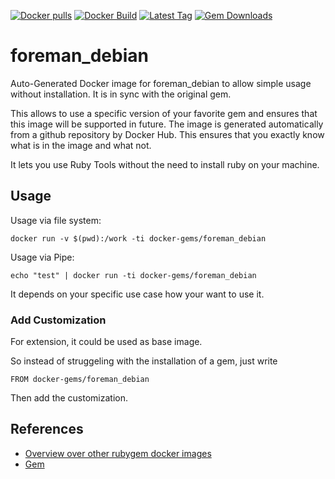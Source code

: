 [![Docker pulls](https://img.shields.io/docker/pulls/rubygem/foreman_debian.svg)](https://hub.docker.com/r/rubygem/foreman_debian/)
[![Docker Build](https://img.shields.io/docker/automated/rubygem/foreman_debian.svg)](https://hub.docker.com/r/rubygem/foreman_debian/)
[![Latest Tag](https://img.shields.io/github/tag/docker-rubygem/foreman_debian.svg)](https://hub.docker.com/r/rubygem/foreman_debian/)
[![Gem Downloads](https://img.shields.io/gem/dt/foreman_debian.svg)](https://rubygems.org/gems/foreman_debian/)
# foreman_debian

Auto-Generated Docker image for foreman_debian to allow simple usage without installation.
It is in sync with the original gem.

This allows to use a specific version of your favorite gem and ensures that this image will be supported in future.
The image is generated automatically from a github repository by Docker Hub.
This ensures that you exactly know what is in the image and what not.

It lets you use Ruby Tools without the need to install ruby on your machine.

## Usage

Usage via file system:

`docker run -v $(pwd):/work -ti docker-gems/foreman_debian`

Usage via Pipe:

`echo "test" | docker run -ti docker-gems/foreman_debian`

It depends on your specific use case how your want to use it.

### Add Customization

For extension, it could be used as base image.

So instead of struggeling with the installation of a gem, just write

`FROM docker-gems/foreman_debian`

Then add the customization.

## References

 - [Overview over other rubygem docker images](https://github.com/thinkbot/docker-rubygem)
 - [Gem](https://rubygems.org/gems/foreman_debian/)
